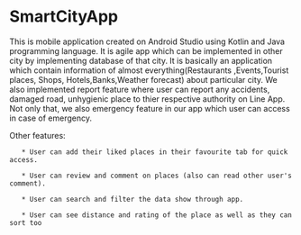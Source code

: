 # SmartCityApp
This is mobile application created on Android Studio using Kotlin and Java programming language. 
It is agile app which can be implemented in other city by implementing database of that city.
It is basically an application which contain information of almost everything(Restaurants ,Events,Tourist places, Shops, Hotels,Banks,Weather forecast) about particular city.
We also implemented report feature where user can report any accidents, damaged road, unhygienic place to thier respective authority on Line App.
Not only that, we also emergency feature in our app which user can access in case of emergency.

Other features:

       * User can add their liked places in their favourite tab for quick access.
       
       * User can review and comment on places (also can read other user's comment).
       
       * User can search and filter the data show through app.
       
       * User can see distance and rating of the place as well as they can sort too

